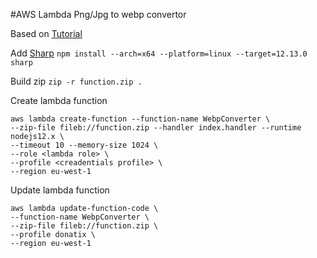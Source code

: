 #AWS Lambda Png/Jpg to webp convertor

Based on [Tutorial](https://docs.aws.amazon.com/lambda/latest/dg/with-s3-example.html)

Add [Sharp](https://sharp.pixelplumbing.com) `npm install --arch=x64 --platform=linux --target=12.13.0  sharp`

Build zip `zip -r function.zip .`

Create lambda function

~~~
aws lambda create-function --function-name WebpConverter \
--zip-file fileb://function.zip --handler index.handler --runtime nodejs12.x \
--timeout 10 --memory-size 1024 \
--role <lambda role> \
--profile <creadentials profile> \
--region eu-west-1
~~~

Update lambda function

~~~
aws lambda update-function-code \
--function-name WebpConverter \
--zip-file fileb://function.zip \
--profile donatix \
--region eu-west-1
~~~
